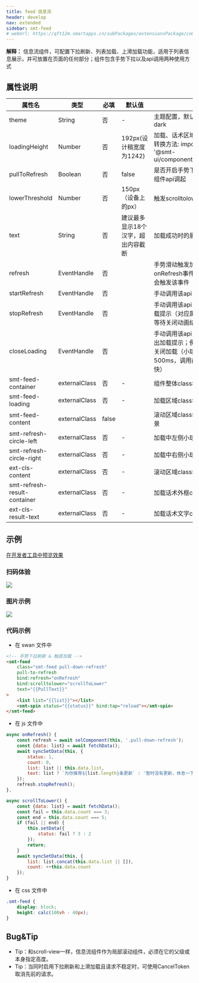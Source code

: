```yaml
---
title: feed 信息流
header: develop
nav: extended
sidebar: smt-feed
# webUrl: https://qft12m.smartapps.cn/subPackages/extensionsPackage/component/pages/smt-feed/smt-feed
---
```


**解释：** 信息流组件，可配置下拉刷新、列表加载、上滑加载功能，适用于列表信息展示，并可放置在页面的任何部分；组件包含手势下拉以及api调用两种使用方式

##  属性说明 

|属性名 | 类型 | 必填 | 默认值 |说明 |
|---|---|---|---|---|
|theme |String |否|-|主题配置，默认浅色；深色主题请指定dark|
|loadingHeight |Number |否|192px(设计稿宽度为1242)|加载、话术区域高度，单位为设备px，转换方法: import {upx2dpx} from &#39;@smt-ui&#x2F;component&#x2F;src&#x2F;common&#x2F;utils&#x2F;px&#39;;|
|pullToRefresh |Boolean |否|false|是否开启手势下拉刷新; 默认只能通过组件api调起|
|lowerThreshold |Number |否|150px（设备上的px）|触发scrolltolower事件的阈值|
|text |String |否|建议最多显示18个汉字，超出内容截断|加载成功时的展示话术|
|refresh |EventHandle |否||手势滑动触发加载时，响应该onRefresh事件; 通过调用api加载，不会触发该事件|
|startRefresh |EventHandle |否||手动调用该api，触发加载|
|stopRefresh |EventHandle |否||手动调用该api，停止加载，并弹出加载提示（对应属性text）；可使用await等待关闭动画结束|
|closeLoading |EventHandle |否||手动调用该api，立即关闭加载，不弹出加载提示；例如接口异常，建义直接关闭加载（小球交替一次大约为500ms，调用前可加延时避免关闭太快）|
|smt-feed-container |externalClass |否|-|组件整体class名|
|smt-feed-loading |externalClass |否|-|加载区域class名|
|smt-feed-content |externalClass |false||滚动区域class名，用于设置ios回弹背景|
|smt-refresh-circle-left |externalClass |否|-|加载中左侧小球class名|
|smt-refresh-circle-right |externalClass |否|-|加载中右侧小球class名|
|ext-cls-content |externalClass |否|-|滚动区域class名|
|smt-refresh-result-container |externalClass |否|-|加载话术外框class名|
|ext-cls-result-text |externalClass |否|-|加载话术文字class名|


## 示例

<a href="swanide://fragment/7b9bf19d0c974d45d9b68fd9fc4429b31577200628346" title="在开发者工具中预览效果" target="_self">在开发者工具中预览效果</a>

### 扫码体验

<img src="https://b.bdstatic.com/miniapp/assets/images/doc_demo/smt-feed.png"  class="demo-qrcode-image" />

###  图片示例 

<div class="m-doc-custom-examples">
    <div class="m-doc-custom-examples-correct">
        <img src="https://b.bdstatic.com/miniapp/images/smt-feed.gif">
    </div>  
</div>

###  代码示例

* 在 swan 文件中

```html
<!-- 手势下拉刷新 & 触底加载 -->
<smt-feed
    class="smt-feed pull-down-refresh"
    pull-to-refresh
    bind:refresh="onRefresh"
    bind:scrolltolower="scrollToLower"
    text="{{PullText}}"
>
    <list list="{{list}}"></list>
    <smt-spin status="{{status}}" bind:tap="reload"></smt-spin>
</smt-feed>
```


* 在 js 文件中

```js
async onRefresh() {
    const refresh = await selComponent(this, '.pull-down-refresh');
    const {data: list} = await fetchData();
    await syncSetData(this, {
        status: 1,
        count: 0,
        list: list || this.data.list,
        text: list ? `为你推荐${list.length}条更新` : '暂时没有更新，休息一下'
    });
    refresh.stopRefresh();
},

async scrollToLower() {
    const {data: list} = await fetchData();
    const fail = this.data.count === 3;
    const end = this.data.count === 5;
    if (fail || end) {
        this.setData({
            status: fail ? 3 : 2
        });
        return;
    }
    await syncSetData(this, {
        list: list.concat(this.data.list || []),
        count: ++this.data.count
    });
}
```


* 在 css 文件中

```css
.smt-feed {
    display: block;
    height: calc(100vh - 40px);
}
```


## Bug&Tip

* Tip：和scroll-view一样，信息流组件作为局部滚动组件，必须在它的父级或本身指定高度。
* Tip：当同时启用下拉刷新和上滑加载且请求不稳定时，可使用CancelToken取消先前的请求。

